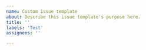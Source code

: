 ```yaml
---
name: Custom issue template
about: Describe this issue template's purpose here.
title: ''
labels: 'Test'
assignees: ''

---
```



